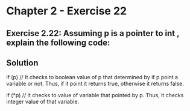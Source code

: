# Chapter 2 - Exercise 22

## Exercise 2.22: Assuming p is a pointer to int , explain the following code:

## Solution

if (p) // It checks to boolean value of p that determined by if p point a variable or not. Thus, if it point it returns true, otherwise it returns false.

if (*p) // It checks to value of variable that pointed by p. Thus, it checks integer value of that variable.